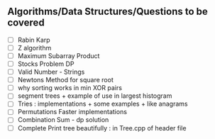## Algorithms/Data Structures/Questions to be covered

- [ ] Rabin Karp
- [ ] Z algorithm
- [ ] Maximum Subarray Product
- [ ] Stocks Problem DP
- [ ] Valid Number - Strings
- [ ] Newtons Method for square root
- [ ] why sorting works in min XOR pairs
- [ ] segment trees + example of use in largest histogram
- [ ] Tries : implementations + some examples + like anagrams
- [ ] Permutations Faster implementations
- [ ] Combination Sum - dp solution
- [ ] Complete Print tree beautifully : in Tree.cpp of header file

